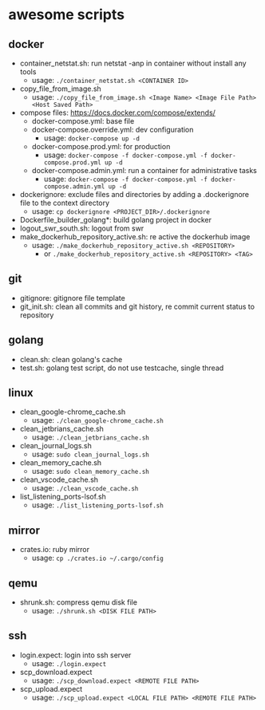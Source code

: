 # awesome scripts

## docker
* container_netstat.sh: run netstat -anp in container without install any tools
  * usage: `./container_netstat.sh <CONTAINER ID>`
* copy_file_from_image.sh
  * usage: `./copy_file_from_image.sh <Image Name> <Image File Path> <Host Saved Path>`
* compose files: https://docs.docker.com/compose/extends/
  * docker-compose.yml: base file
  * docker-compose.override.yml: dev configuration
    * usage: `docker-compose up -d`
  * docker-compose.prod.yml: for production
    * usage: `docker-compose -f docker-compose.yml -f docker-compose.prod.yml up -d`
  * docker-compose.admin.yml: run a container for administrative tasks
    * usage: `docker-compose -f docker-compose.yml -f docker-compose.admin.yml up -d`
* dockerignore: exclude files and directories by adding a .dockerignore file to the context directory
  * usage: `cp dockerignore <PROJECT_DIR>/.dockerignore`
* Dockerfile_builder_golang*: build golang project in docker
* logout_swr_south.sh: logout from swr
* make_dockerhub_repository_active.sh: re active the dockerhub image
  * usage: `./make_dockerhub_repository_active.sh <REPOSITORY>`
    * or `./make_dockerhub_repository_active.sh <REPOSITORY> <TAG>`

## git
* gitignore: gitignore file template
* git_init.sh: clean all commits and git history, re commit current status to repository

## golang
* clean.sh: clean golang's cache
* test.sh: golang test script, do not use testcache, single thread

## linux
* clean_google-chrome_cache.sh
  * usage: `./clean_google-chrome_cache.sh`
* clean_jetbrians_cache.sh
  * usage: `./clean_jetbrians_cache.sh`
* clean_journal_logs.sh
  * usage: `sudo clean_journal_logs.sh`
* clean_memory_cache.sh
  * usage: `sudo clean_memory_cache.sh`
* clean_vscode_cache.sh
  * usage: `./clean_vscode_cache.sh`
* list_listening_ports-lsof.sh
  * usage: `./list_listening_ports-lsof.sh`

## mirror
* crates.io: ruby mirror
  * usage: `cp ./crates.io ~/.cargo/config`

## qemu
* shrunk.sh: compress qemu disk file
  * usage: `./shrunk.sh <DISK FILE PATH>`

## ssh
* login.expect: login into ssh server
  * usage: `./login.expect`
* scp_download.expect
  * usage: `./scp_download.expect <REMOTE FILE PATH>`
* scp_upload.expect
  * usage: `./scp_upload.expect <LOCAL FILE PATH> <REMOTE FILE PATH>`
